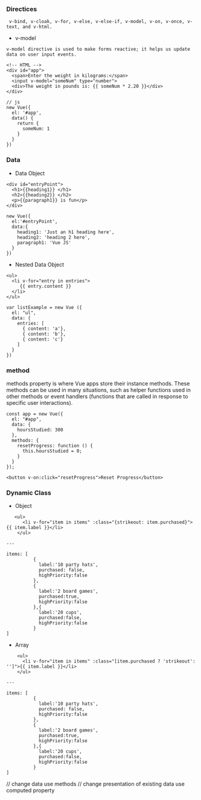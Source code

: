 ### Directices
```
 v-bind, v-cloak, v-for, v-else, v-else-if, v-model, v-on, v-once, v-text, and v-html.
```

* v-model
```
v-model directive is used to make forms reactive; it helps us update data on user input events.

<!-- HTML -->
<div id="app">
  <span>Enter the weight in kilograms:</span>
  <input v-model="someNum" type="number">
  <div>The weight in pounds is: {{ someNum * 2.20 }}</div>
</div>

// js
new Vue({
  el: '#app',
  data() {
    return {
      someNum: 1
    }
  }
})
```




### Data

* Data Object
```
<div id="entryPoint">
  <h1>{{heading1}} </h1>
  <h2>{{heading2}} </h2>
  <p>{{paragraph1}} is fun</p>
</div>

new Vue({
  el:'#entryPoint',
  data:{
    heading1: 'Just an h1 heading here',
    heading2: 'heading 2 here',
    paragraph1: 'Vue JS'
  }
})
```

* Nested Data Object
```
<ul>
  <li v-for="entry in entries">
     {{ entry.content }}
  </li>
</ul>

var listExample = new Vue ({
  el: "ul",
  data: {
    entries: [
      { content: 'a'},
      { content: 'b'},
      { content: 'c'}
    ]
  }
})
```

### method 
methods property is where Vue apps store their instance methods. These methods can be used in many situations, such as helper functions used in other methods or event handlers (functions that are called in response to specific user interactions).

```
const app = new Vue({
  el: "#app",
  data: {
    hoursStudied: 300
  },
  methods: {
    resetProgress: function () {
      this.hoursStudied = 0;
    }
  }
});

<button v-on:click="resetProgress">Reset Progress</button>
```

### Dynamic Class

* Object
```
   <ul>
      <li v-for="item in items" :class="{strikeout: item.purchased}">{{ item.label }}</li> 
    </ul>

---

items: [
          {
            label:'10 party hats',
            purchased: false,
            highPriority:false
          },
          {
            label:'2 board games',
            purchased:true,
            highPriority:false
          },{
            label:'20 cups',
            purchased:false,
            highPriority:false
          }
]
```


* Array

```
    <ul>
      <li v-for="item in items" :class="[item.purchased ? 'strikeout': '']">{{ item.label }}</li> 
    </ul>

---

items: [
          {
            label:'10 party hats',
            purchased: false,
            highPriority:false
          },
          {
            label:'2 board games',
            purchased:true,
            highPriority:false
          },{
            label:'20 cups',
            purchased:false,
            highPriority:false
          }
]

```

// change data use methods
// change presentation of existing data use computed property
